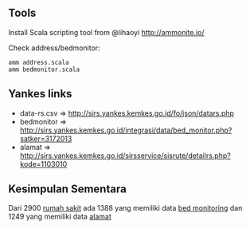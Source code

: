 Tools
-

Install Scala scripting tool from @lihaoyi
http://ammonite.io/

Check address/bedmonitor:
```
amm address.scala
amm bedmonitor.scala
```

Yankes links
-

- data-rs.csv => http://sirs.yankes.kemkes.go.id/fo/json/datars.php
- bedmonitor => http://sirs.yankes.kemkes.go.id/integrasi/data/bed_monitor.php?satker=3172013
- alamat => http://sirs.yankes.kemkes.go.id/sirsservice/sisrute/detailrs.php?kode=1103010


Kesimpulan Sementara
-

Dari 2900 [rumah sakit](https://github.com/wibisono/cekdata/blob/master/data/data-rs.csv) ada 1388 yang memiliki data [bed monitoring](https://github.com/wibisono/cekdata/blob/master/data/bedmonitor.csv) dan 1249 yang memiliki data [alamat](https://github.com/wibisono/cekdata/blob/master/data/alamat.csv)
